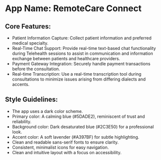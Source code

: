 # **App Name**: RemoteCare Connect

## Core Features:

- Patient Information Capture: Collect patient information and preferred medical specialty.
- Real-Time Chat Support: Provide real-time text-based chat functionality during Telehealth sessions to assist in communication and information exchange between patients and healthcare providers.
- Payment Gateway Integration: Securely handle payment transactions before the consultation.
- Real-time Transcription: Use a real-time transcription tool during consultations to minimize issues arising from differing dialects and accents.

## Style Guidelines:

- The app uses a dark color scheme.
- Primary color: A calming blue (#5DADE2), reminiscent of trust and reliability.
- Background color: Dark desaturated blue (#2C3E50) for a professional look.
- Accent color: A soft lavender (#A397BF) for subtle highlighting.
- Clean and readable sans-serif fonts to ensure clarity.
- Consistent, minimalist icons for easy navigation.
- Clean and intuitive layout with a focus on accessibility.